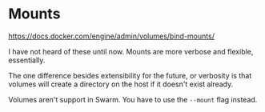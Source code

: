 # Mounts

https://docs.docker.com/engine/admin/volumes/bind-mounts/

I have not heard of these until now. Mounts are more verbose and flexible, essentially.

The one difference besides extensibility for the future, or verbosity is that volumes will
create a directory on the host if it doesn't exist already.

Volumes aren't support in Swarm. You have to use the `--mount` flag instead.

